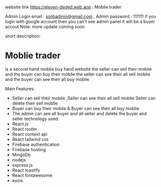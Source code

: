 website link https://eleven-deded.web.app : Moblie trader

 
Admin Login email :
 sojibadmin@gmail.com ,
Admin  password :  111111
if you login with google account then you can't see admin panel it will be a buyer accout 
Note: more update coming soon

short description:
# Moblie trader
 is a second hand moblie buy hand website 
 the seller can sell their moblie and the buyer can buy their moblie
 the seller can see their all sell moblie and the buyer can see their all buy moblie

Main Features:
* Seller can sell their moblie ,Seller can see their all sell moblie Seller can delete their sell moblie
* Buyer can buy their moblie & Buyer can see their all buy moblie
* The admin can see all buyer   and all seller and delete the buyer and seller
technology used:
* React js
* React router
* React context api
* React tailwind css
* Firebase authentication
* Firebase hosting
* MingoDb
* nodejs
* express js
* React toastify
* React fontawesome
* axios
